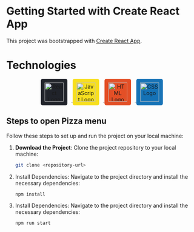 # Getting Started with Create React App

This project was bootstrapped with [Create React App](https://github.com/facebook/create-react-app).

# Technologies
<p align="center">
  <a href="https://react.dev/" target="_blank">
    <img src="https://upload.wikimedia.org/wikipedia/commons/a/a7/React-icon.svg" alt="React Logo" width="50" height="50" style="background:#20232a; padding:10px; border-radius:5px; display:inline-block; margin-right:10px;">
  </a>
  <a href="https://developer.mozilla.org/en-US/docs/Web/JavaScript" target="_blank">
    <img src="https://upload.wikimedia.org/wikipedia/commons/6/6a/JavaScript-logo.png" alt="JavaScript Logo" width="50" height="50" style="background:#F7DF1E; padding:10px; border-radius:5px; display:inline-block; margin-right:10px;">
  </a>
  <a href="https://developer.mozilla.org/en-US/docs/Web/HTML" target="_blank">
    <img src="https://upload.wikimedia.org/wikipedia/commons/6/61/HTML5_logo_and_wordmark.svg" alt="HTML Logo" width="50" height="50" style="background:#E34F26; padding:10px; border-radius:5px; display:inline-block; margin-right:10px;">
  </a>
  <a href="https://developer.mozilla.org/en-US/docs/Web/CSS" target="_blank">
    <img src="https://upload.wikimedia.org/wikipedia/commons/d/d5/CSS3_logo_and_wordmark.svg" alt="CSS Logo" width="50" height="50" style="background:#1572B6; padding:10px; border-radius:5px; display:inline-block;">
  </a>
</p>


## Steps to open Pizza menu

Follow these steps to set up and run the project on your local machine:

1. **Download the Project**:
   Clone the project repository to your local machine:
   ```bash
   git clone <repository-url>

2. Install Dependencies: Navigate to the project directory and install the necessary dependencies:
    ```bash
    npm install

2. Install Dependencies: Navigate to the project directory and install the necessary dependencies:
    ```bash
    npm run start


